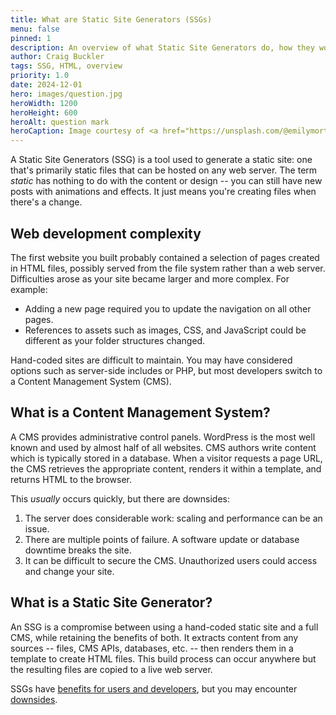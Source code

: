 ```yaml
---
title: What are Static Site Generators (SSGs)
menu: false
pinned: 1
description: An overview of what Static Site Generators do, how they work, and how they benefit developers and users.
author: Craig Buckler
tags: SSG, HTML, overview
priority: 1.0
date: 2024-12-01
hero: images/question.jpg
heroWidth: 1200
heroHeight: 600
heroAlt: question mark
heroCaption: Image courtesy of <a href="https://unsplash.com/@emilymorter">Emily Morter</a>
---
```


A Static Site Generators (SSG) is a tool used to generate a static site: one that's primarily static files that can be hosted on any web server. The term *static* has nothing to do with the content or design -- you can still have new posts with animations and effects. It just means you're creating files when there's a change.


## Web development complexity

The first website you built probably contained a selection of pages created in HTML files, possibly served from the file system rather than a web server. Difficulties arose as your site became larger and more complex. For example:

* Adding a new page required you to update the navigation on all other pages.
* References to assets such as images, CSS, and JavaScript could be different as your folder structures changed.

Hand-coded sites are difficult to maintain. You may have considered options such as server-side includes or PHP, but most developers switch to a Content Management System (CMS).


## What is a Content Management System?

A CMS provides administrative control panels. WordPress is the most well known and used by almost half of all websites. CMS authors write content which is typically stored in a database. When a visitor requests a page URL, the CMS retrieves the appropriate content, renders it within a template, and returns HTML to the browser.

This *usually* occurs quickly, but there are downsides:

1. The server does considerable work: scaling and performance can be an issue.
1. There are multiple points of failure. A software update or database downtime breaks the site.
1. It can be difficult to secure the CMS. Unauthorized users could access and change your site.


## What is a Static Site Generator?

An SSG is a compromise between using a hand-coded static site and a full CMS, while retaining the benefits of both. It extracts content from any sources -- files, CMS APIs, databases, etc. -- then renders them in a template to create HTML files. This build process can occur anywhere but the resulting files are copied to a live web server.

SSGs have [benefits for users and developers](--ROOT--post/ssg-good-parts/), but you may encounter [downsides](--ROOT--post/ssg-bad-parts/).
